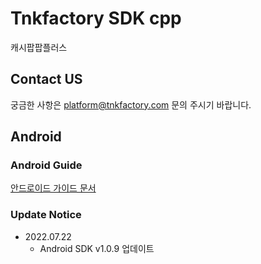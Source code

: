 # Tnkfactory SDK cpp

캐시팝팝플러스

## Contact US 
궁금한 사항은 [platform@tnkfactory.com](mailto:platform@tnkfactory.com) 문의 주시기 바랍니다.

## Android

### Android Guide

[안드로이드 가이드 문서](./Android_Guide.md)

### Update Notice
* 2022.07.22
  * Android SDK v1.0.9 업데이트
  
  
